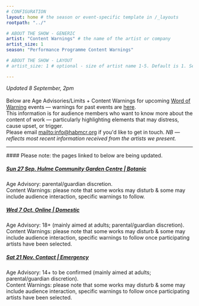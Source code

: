 ```yaml
---
# CONFIGURATION
layout: home # the season or event-specific template in /_layouts
rootpath: "../"

# ABOUT THE SHOW - GENERIC
artist: "Content Warnings" # the name of the artist or company
artist_size: 1
season: "Performance Programme Content Warnings"

# ABOUT THE SHOW - LAYOUT
# artist_size: 1 # optional - size of artist name 1-5. Default is 1. Set longer names to lower values

---
```

*Updated 8 September, 2pm*<br><br>Below are Age Advisories/Limits + Content Warnings for upcoming [Word of Warning](/) events — warnings for past events are [here](/archive/warnings).<br>This information is for audience members who want to know more about the content of work — particularly highlighting elements that may distress, cause upset, or trigger.<br>Please email <mailto:info@habmcr.org> if you'd like to get in touch. *NB — reflects most recent information received from the artists we present.*         
<hr>         
#### Please note: the pages linked to below are being updated.        
         
##### [Sun 27 Sep. Hulme Community Garden Centre | Botanic](/current/2020-autumnwinter/botanic)        
Age Advisory: parental/guardian discretion.<br>Content Warnings: please note that some works may disturb & some may include audience interaction, specific warnings to follow.        
         
##### [Wed 7 Oct. Online | Domestic](/current/2020-domestic)        
Age Advisory: 18+ (mainly aimed at adults; parental/guardian discretion).<br>Content Warnings: please note that some works may disturb & some may include audience interaction, specific warnings to follow once participating artists have been selected.        
        
##### [Sat 21 Nov. Contact | Emergency](/current/2020-emergency)        
Age Advisory: 14+ to be confirmed (mainly aimed at adults; parental/guardian discretion).<br>Content Warnings: please note that some works may disturb & some may include audience interaction, specific warnings to follow once participating artists have been selected.
